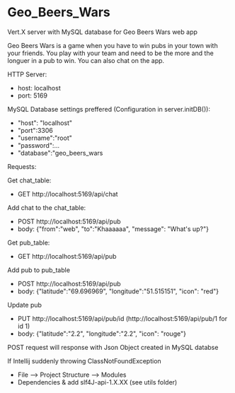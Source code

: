 # Geo_Beers_Wars
Vert.X server with MySQL database for Geo Beers Wars web app

Geo Beers Wars is a game when you have to win pubs in your town with your friends.
You play with your team and need to be the more and the longuer in a pub to win. You can also chat on the app.

HTTP Server:
* host: localhost
* port: 5169

MySQL Database settings preffered (Configuration in server.initDB()):
* "host": "localhost"
* "port":3306
* "username":"root"
* "password":...
* "database":"geo_beers_wars


Requests:

Get chat_table:
* GET http://localhost:5169/api/chat

Add chat to the chat_table:
* POST http://localhost:5169/api/pub
* body: {"from":"web", "to":"Khaaaaaa", "message": "What's up?"}

Get pub_table:
* GET http://localhost:5169/api/pub

Add pub to pub_table
* POST http://localhost:5169/api/pub
* body: {"latitude":"69.696969", "longitude":"51.515151", "icon": "red"}

Update pub
* PUT http://localhost:5169/api/pub/id (http://localhost:5169/api/pub/1 for id 1)
* body: {"latitude":"2.2", "longitude":"2.2", "icon": "rouge"}

POST request will response with Json Object created in MySQL databse

If Intellij suddenly throwing ClassNotFoundException
* File --> Project Structure --> Modules
* Dependencies & add slf4J-api-1.X.XX (see utils folder)
